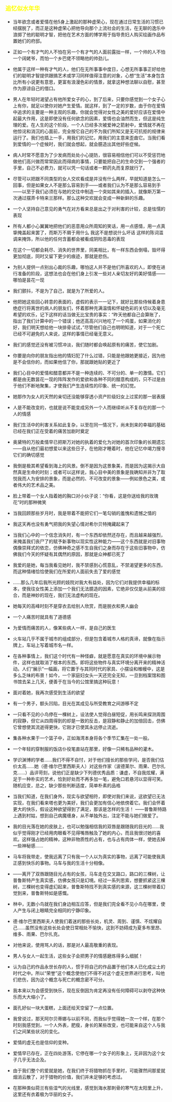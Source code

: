 # <font size=4 color=yellow>追忆似水年华</font>
* 当年欲念或者爱情在他5身上激起的那种虚荣心，现在通过日常生活的习惯已经摆脱了，而正是这种虚荣心把他导向那个上流社会的生活，在无聊的逸乐中浪掷了他的聪明才智，把他在艺术方面的博学用于指导贵妇人购买绘画作品布置她们的府邸。

* 正如一个有才气的人不怕在另一个有才气的人面前露拙一样，一个帅的人不怕一个阔姥爷，而怕一个乡巴佬不领略他的帅劲儿。

* 他属于这样一种有才气的人，他们在无所事事中度日，心想无所事事正好给他们的聪明才智提供跟搞艺术或学习同样值得注意的对象，心想“生活”本身包含比所有小说更有意思，更富有浪漫色彩的情景，就拿这种想法聊以自慰，甚至作为原谅自己的借口。

* 男人在年轻时渴望占有他所爱女子的心，到了后来，只要你感觉到一个女子心上有你，就足以使你对她产生爱情。就这样，到了一定的岁数，由于你在爱情中追求的主要是一种主观的乐趣，你就会觉得对女性之美的爱好应该在爱情中起最大作用，这是即使没有任何欲念的因素，爱情也会油然而生，但这是纯生理的爱。在人生的这个阶段，一个人已经多次被爱神之箭射中，爱情就不再在他惊诧和消沉的心面前，完全按它自己的不为我们所知又是无可抗拒的规律来运行了。我们也插上一手，用我们的记忆，用我们的主意来歪曲它。当我们看到爱情的一个症候时，我们就会想起，就会臆造出其他好些症候。

* 病人时常不愿意为了少发病而处处小心提防，很容易相信他们可以不受惩罚地做他们高兴做而常常因此而得病的事情，只要能把自己的生命交到一个强者的手里，自己不必费力，就可以凭一句话或者一颗药丸而复原就行了。
 

* 尽管可以把跟不同类型的女人交欢看成是并没有什么两样，早就知道是怎么一回事，但是如果女人不是那么容易到手——或者我们认为不是那么容易到手——以至于我们必须在与她的交往中制造一个突如其来的插入，就像斯万第一次通过摆弄卡特来兰那样。那么这种交欢就会变成一种新鲜的乐趣。
 
 
* 一个人坚持自己意见的勇气在对方看来总是出之于对利害的计较，总是怯懦的表现
 
* 所有人都小心翼翼地把他们的恶意用众所周知的笑话，用一点感情，用一点真挚掩盖起来罢了，而斯万不屑于用什么 我这不是想说什么坏话 这样的陈词滥调来掩饰，所以他的任何含蓄都会被看成阴险恶毒的表现
 
 
* 在这个一切都会耗尽、消失的世界里，同美相比，有一样东西会倒塌，毁坏得更加彻底，同时又留下更少的痕迹，那就是悲伤。
 
 
* 为别人提供一点别出心裁的乐趣，哪怕这人并不是他们所喜欢的人，即使在进行准备的阶段，这想法也会在他们身上引发一些对人亲切友好的美好情感——哪怕是昙花一现

* 我们颤抖，不是为了自己，就是为了所爱的人。
 
* 他把她这些回心转意的表面的，虚假的表示一一记下，就好比那些侍候着身患绝症行将离世的病人的朋友们，怀着那种充满温情和怀疑色彩的关切以及毫无希望的欢乐，记下这样的话当做无比宝贵的事实：“昨天他都自己会算账了，指出了我们计算中的一个错误；他还高高兴兴地吃了一个鸡蛋，如果消化的好，我们明天想给他一块排骨试试，”尽管他们自己也明明知道，对于一个死亡已经不可避免的人来说，这样的事情已经毫无意义。

* 我们的感觉还没有被习惯冲淡，我们随时都会唤起原有的痛苦，使它加剧。

* 你要是向你的朋友指出他的情妇犯了什么过错，只能是他跟她更接近，因为他是不会信你的，而如果他信了你，那就跟她贴的更近了

* 我们心目中的爱情和醋意都并不是一种连续的、不可分的、单一的激情。它们都是由无数昙花一现的阵阵发作的爱欲和各种不同的醋意构成的，只不过是由于他们不断地聚集，才使我们产生连续性的印象、统一的幻觉。

* 她那作为女人的天然的亲切还没能够穿透小资产阶级妇女上过浆的那一层表膜

* 人是不能改变的，也就是说不能变成另外一个人而继续听从不复存在的那一个人的情感

* 我们生活中的利害关系如此复杂，以至在同一情况下，尚未到来的幸福的基础已经在我们正在受着的痛苦加剧时奠定

* 奥黛特的万般柔情早已把斯万对她的执着的爱化为对她的首次印象的长期遗忘——自从他们最初想爱以来这些日子，在他刚才睡着时，他在记忆中竭力搜寻它们的确切感觉

* 我倒是极其希望看到海上的风景。倒不是因为这景象美，而是因为这揭示大自然真是生命的时刻；或者可以这样说，我心目中美的景象是我确知并非为了取悦我而人为安排的景象，而是必然的、不可改变的景象——例如景色之美，或者伟大的艺术品之美。

* 脸上带着一个女人指着她的胸口对小伙子说：“你看，这是你送给我的玫瑰花”时的那种微笑

* 当我回顾那些岁月时，我是带着不能把它们一笔勾销的羞愧和遗憾之情的

* 我这天再也没有勇气把我的失望心情对希尔贝特掩藏起来了

* 当我们心中的一个信念消失时，有一个东西却依然还存在，而且越来越强烈，来掩盖我们丧尸了的赋予新事物以现实性这种能力——这个东西就是对旧事物偶像崇拜式的依恋，仿佛神奇之感不生自我们之身而存在于这些旧事物中，仿佛我们今天的怀疑有其偶然的原因，那就是众神都已死了

* 我爱的是她，每当我看见她时，我不禁感到心慌意乱，不禁渴望更多的东西，而这种情绪恰恰使我们在所爱的人面前失去了爱的感觉

* ……那么几年后我所光顾的妓院对我大有益处，因为它们对我提供幸福的标本，使我往女性美上添加一个我们无法臆造的因素，它绝非仅仅是从前美的综合，而是神妙的现在，我们无法虚构的现在。

* 她每天的高峰时刻不是穿衣去给别人欣赏，而是脱衣和男人幽会

* 一个人痛苦时就具有了道德感

* 为爱情而痛苦的人，像某些病人一样，是自己的医生

* 火车站几乎不属于城市的组成部分，但是包含着城市人格的真谛，就像在指示牌上，车站上写着城市名一样。
* 在各种事情上，我们这个时代有一种怪癖，就是愿意在真实的环境中展示物件，这样也就取消了根本的东西。即将这些物件与真实环境分离开来的精神活动。人们“展示”一幅画，将它置于与其同时代的家具、小摆设和帷幔中，这是多么乏味的布景！如今，一个家庭妇女头一天还完全无知，一旦到档案馆和图书馆去呆上几天，便善于在当今的公馆里搞这种玩意！

* 面对着她，我再次感受到生活的欲望

* 有一个男子，额头凹陷，目光在其成见与所受教育之间游移不定

* 一只看不见的小鸟停在一棵树上，设法使人觉得白昼短促，用长鸣来探测周围的寂静，但它从四周得到的却是一致的反击，是寂静和静止的加倍回击，仿佛它曾想使其流逝得更快，它刚才已使其永远停止流逝。

* 集各种水果于一个篮子中，正如海湾本身将各个季节汇集在一处一般。

* 一个年轻的穿制服的饭店仆役笔直站在那里，好像一只稀有品种的灌木。

* 学识渊博的学者……我们不得不自忖，对于他们擅长的那些学问，是否我们估价太高……她（德·维尔巴里西斯夫人）对这些作家（波德莱尔、雨果、巴尔扎克……）品评苛刻，说他们正是缺少下列德优秀品质：谦虚，不自我炫耀，满足于一种朴实的艺术，恰到好处而不再多加一笔，避免口若悬河以显得可笑。随机应变，总之，缺少那些判断适度，简单朴素的品格

* 当我们知道，在我们身外，现实与欲望相符，即使对我们来说，这欲望已无法实现，在我们看来塔也更为美好，我们会更加有信心地依傍着它。我们会怀着更大的快乐，假设这种欲望得到了满足，那该是怎样的生活！       ——普鲁斯特路上遇到村姑，想到自己病魔缠身，从不单独外出，注定不能与她们做爱了。
 
* 我的目光落在她的皮肤上，也可以勉强相信我的双唇是跟随我的目光的……我似乎觉得刚才已经用肉眼看不见得嘴唇触及了她的内心，而且我很讨她的喜欢。这样强占她的精神，这种非物质性的占有，也与占有肉体一样，使她去掉一些神秘感……

* 马车将我带走，使我远离了只有我一个人以为真实的事物，远离了可能使我真正感到快乐的事物。马车与我的生活十分相像。
* ——离开了双唇跟随目光占有的女孩，马车走在交叉路口，路口的三棵树，让普鲁斯特产生真实感，仿佛女孩只是幻境。经过一系列思索，想要抓紧这三棵树，三棵树也变得虚幻起来，普鲁斯特找不到真实感的来源，这三棵树带着幻觉到来，普鲁斯特如是感慨。

* 林中，无数小鸟就在我们身边相互应答，但是我们完全看不见小鸟在哪里，使人产生与闭上眼睛完全相同的宁静印象。

* 德·维尔巴里西斯夫人使我们着迷的那些长处，机灵、周到、谨慎、不炫耀自己……虽然没有这些长处会使日常相处不愉快，这到不妨碍成为夏多布里昂、维多、雨果、巴尔扎克。


* 对他来说，使用骂人的话，那是对人最高敬重的表现。

* 男人与女人一起生活，这些女子会把男子的情感磨炼得多么细腻！

* 认为自己的作品永世长存的人，惯于将自己的作品置于他们本人已化成尘土的时代之中。所以“荣誉”这个概念使他们不得不对这个虚无世界进行思考，叫他们悲伤，因为这个概念与死亡的概念密不可分。

* 我本来以为会感受到快乐，现在反倒因为肯定再没有任何障碍可以剥夺这种快乐而大大缩小了。

* 面孔好似一块大蛋糕，上面还给天空留了一点位置。

* 我曾说过，那天阿尔贝蒂娜与以前不同，而我似乎觉得她一次一个样，在那个时刻我感觉到，一个人外表，肥瘦，身长的某些改变，也可能来自这个人与我们之间某些状况的变化。

* 爱情的虚无也是信仰的变种。
* 爱情早已存在，正在四处游荡，它停在哪一个女子的形象上，无非因为这个女子几乎无法企及。

* 由于我们整个的爱就是她，在我们终于将猎物抓在手里时，可能骤然间那爱就烟消云散了，对于猎物的价值，我们并未足够的考虑过。

* 在那种类似荷兰有些湿气的光线里，感觉到海水那刺骨的寒气在太阳里上升，这里还有衣着极为华丽的女子。





